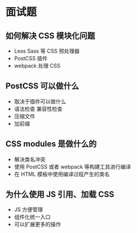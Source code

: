 # 面试题

## 如何解决 CSS 模块化问题

- Less Sass 等 CSS 预处理器
- PostCSS 插件
- webpack 处理 CSS

## PostCSS 可以做什么

- 取决于插件可以做什么
- 语法检查 兼容性检查
- 压缩文件
- 加前缀

## CSS modules 是做什么的

- 解决类名冲突
- 使用 PostCSS 或者 webpack 等构建工具进行编译
- 在 HTML 模板中使用编译过程产生的类名

## 为什么使用 JS 引用、加载 CSS

- JS 方便管理
- 组件化统一入口
- 可以扩展更多的操作
